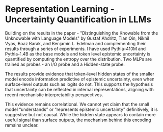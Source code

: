 # Representation Learning - Uncertainty Quantification in LLMs
Building on the results in the paper - "Distinguishing the Knowable from the Unknowable with Language Models" by Gustaf Ahdritz, Tian Qin, Nikhil Vyas, Boaz Barak, and Benjamin L. Edelman and complementing their results through a series of experiments. I have used Pythia-410M and Pythia-1.4B as the base models and token level epistemic uncertainty is quantified by computing the entropy over the distribution. Two MLPs are trained as probes - an I/O probe and a Hidden-state probe.

The results provide evidence that token-level hidden states of the smaller model encode information predictive of epistemic uncertainty, even when surface-level outputs such as logits do not. This supports the hypothesis that uncertainty can be reflected in internal representations, aligning with recent mechanistic interpretability perspectives.

 This evidence remains correlational. We cannot yet claim that the small model “understands” or “represents epistemic uncertainty” definitively, it is suggestive but not causal. While the hidden state appears to contain more useful signal than surface outputs, the mechanism behind this encoding remains unclear.
